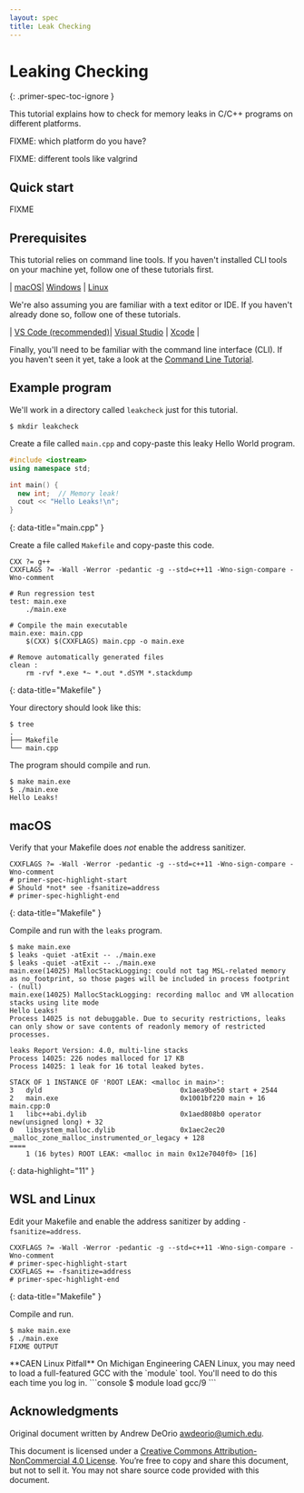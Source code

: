 ```yaml
---
layout: spec
title: Leak Checking
---
```


Leaking Checking
========================
{: .primer-spec-toc-ignore }

This tutorial explains how to check for memory leaks in C/C++ programs on different platforms.

FIXME: which platform do you have?

FIXME: different tools like valgrind

## Quick start
FIXME

## Prerequisites
This tutorial relies on command line tools.  If you haven't installed CLI tools on your machine yet, follow one of these tutorials first.

| [macOS](setup_macos.html)| [Windows](setup_wsl.html) | [Linux](setup_wsl.html#install-cli-tools)

We're also assuming you are familiar with a text editor or IDE.  If you haven't already done so, follow one of these tutorials.

| [VS Code (recommended)](https://eecs280staff.github.io/tutorials/setup_vscode.html)| [Visual Studio](https://eecs280staff.github.io/tutorials/setup_visualstudio.html) | [Xcode](https://eecs280staff.github.io/tutorials/setup_xcode.html) |

Finally, you'll need to be familiar with the command line interface (CLI).  If you haven't seen it yet, take a look at the [Command Line Tutorial](cli.html).

## Example program
We'll work in a directory called `leakcheck` just for this tutorial.
```console
$ mkdir leakcheck
```

Create a file called `main.cpp` and copy-paste this leaky Hello World program.
```c++
#include <iostream>
using namespace std;

int main() {
  new int;  // Memory leak!
  cout << "Hello Leaks!\n";
}
```
{: data-title="main.cpp" }

Create a file called `Makefile` and copy-paste this code.
```make
CXX ?= g++
CXXFLAGS ?= -Wall -Werror -pedantic -g --std=c++11 -Wno-sign-compare -Wno-comment

# Run regression test
test: main.exe
	./main.exe

# Compile the main executable
main.exe: main.cpp
	$(CXX) $(CXXFLAGS) main.cpp -o main.exe

# Remove automatically generated files
clean :
	rm -rvf *.exe *~ *.out *.dSYM *.stackdump
```
{: data-title="Makefile" }

Your directory should look like this:
```console
$ tree
.
├── Makefile
└── main.cpp
```

The program should compile and run.
```console
$ make main.exe
$ ./main.exe
Hello Leaks!
```

## macOS
Verify that your Makefile does *not* enable the address sanitizer.
```make
CXXFLAGS ?= -Wall -Werror -pedantic -g --std=c++11 -Wno-sign-compare -Wno-comment
# primer-spec-highlight-start
# Should *not* see -fsanitize=address
# primer-spec-highlight-end
```
{: data-title="Makefile" }

Compile and run with the `leaks` program.
```console
$ make main.exe
$ leaks -quiet -atExit -- ./main.exe
$ leaks -quiet -atExit -- ./main.exe
main.exe(14025) MallocStackLogging: could not tag MSL-related memory as no_footprint, so those pages will be included in process footprint - (null)
main.exe(14025) MallocStackLogging: recording malloc and VM allocation stacks using lite mode
Hello Leaks!
Process 14025 is not debuggable. Due to security restrictions, leaks can only show or save contents of readonly memory of restricted processes.

leaks Report Version: 4.0, multi-line stacks
Process 14025: 226 nodes malloced for 17 KB
Process 14025: 1 leak for 16 total leaked bytes.

STACK OF 1 INSTANCE OF 'ROOT LEAK: <malloc in main>':
3   dyld                                  0x1aea9be50 start + 2544
2   main.exe                              0x1001bf220 main + 16  main.cpp:0
1   libc++abi.dylib                       0x1aed808b0 operator new(unsigned long) + 32
0   libsystem_malloc.dylib                0x1aec2ec20 _malloc_zone_malloc_instrumented_or_legacy + 128 
====
    1 (16 bytes) ROOT LEAK: <malloc in main 0x12e7040f0> [16]
```
{: data-highlight="11" }

## WSL and Linux
Edit your Makefile and enable the address sanitizer by adding `-fsanitize=address`.
```make
CXXFLAGS ?= -Wall -Werror -pedantic -g --std=c++11 -Wno-sign-compare -Wno-comment
# primer-spec-highlight-start
CXXFLAGS += -fsanitize=address
# primer-spec-highlight-end
```
{: data-title="Makefile" }

Compile and run.
```console
$ make main.exe
$ ./main.exe
FIXME OUTPUT
```

<div class="primer-spec-callout warning" markdown="1">
**CAEN Linux Pitfall** On Michigan Engineering CAEN Linux, you may need to load a full-featured GCC with the `module` tool.  You'll need to do this each time you log in.
```console
$ module load gcc/9
```
</div>

## Acknowledgments
Original document written by Andrew DeOrio awdeorio@umich.edu.

This document is licensed under a [Creative Commons Attribution-NonCommercial 4.0 License](https://creativecommons.org/licenses/by-nc/4.0/). You’re free to copy and share this document, but not to sell it. You may not share source code provided with this document.

